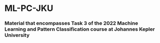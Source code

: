 # ML-PC-JKU

### Material that encompasses Task 3 of the 2022 Machine Learning and Pattern Classification course at Johannes Kepler University

